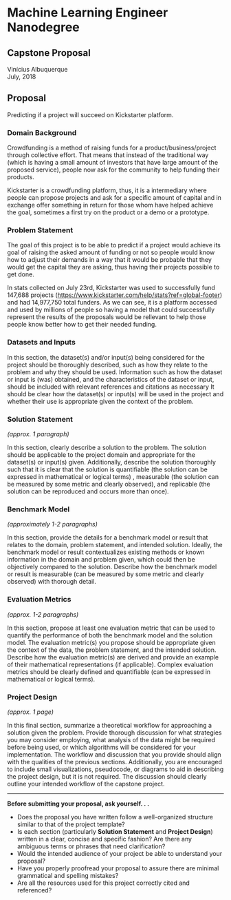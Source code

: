 # Machine Learning Engineer Nanodegree
## Capstone Proposal
Vinícius Albuquerque  
July, 2018

## Proposal
Predicting if a project will succeed on Kickstarter platform.


### Domain Background
Crowdfunding is a method of raising funds for a product/business/project through collective effort. That means that instead of the traditional way (which is having a small amount of investors that have large amount of the proposed service), people now ask for the community to help funding their products.

Kickstarter is a crowdfunding platform, thus, it is a intermediary where people can propose projects and ask for a specific amount of capital and in exchange offer something in return for those whom have helped achieve the goal, sometimes a first try on the product or a demo or a prototype.

### Problem Statement

The goal of this project is to be able to predict if a project would achieve its goal of raising the asked amount of funding or not so people would know how to adjust their demands in a way that it would be probable that they would get the capital they are asking, thus having their projects possible to get done. 

In stats collected on July 23rd, Kickstarter was used to successfully fund 147,688 projects (https://www.kickstarter.com/help/stats?ref=global-footer) and had 14,977,750 total funders. As we can see, it is a platform accessed and used by millions of people so having a model that could successfully represent the results of the proposals would be rellevant to help those people know better how to get their needed funding. 


### Datasets and Inputs

In this section, the dataset(s) and/or input(s) being considered for the project should be thoroughly described, such as how they relate to the problem and why they should be used. Information such as how the dataset or input is (was) obtained, and the characteristics of the dataset or input, should be included with relevant references and citations as necessary It should be clear how the dataset(s) or input(s) will be used in the project and whether their use is appropriate given the context of the problem.

### Solution Statement
_(approx. 1 paragraph)_

In this section, clearly describe a solution to the problem. The solution should be applicable to the project domain and appropriate for the dataset(s) or input(s) given. Additionally, describe the solution thoroughly such that it is clear that the solution is quantifiable (the solution can be expressed in mathematical or logical terms) , measurable (the solution can be measured by some metric and clearly observed), and replicable (the solution can be reproduced and occurs more than once).

### Benchmark Model
_(approximately 1-2 paragraphs)_

In this section, provide the details for a benchmark model or result that relates to the domain, problem statement, and intended solution. Ideally, the benchmark model or result contextualizes existing methods or known information in the domain and problem given, which could then be objectively compared to the solution. Describe how the benchmark model or result is measurable (can be measured by some metric and clearly observed) with thorough detail.

### Evaluation Metrics
_(approx. 1-2 paragraphs)_

In this section, propose at least one evaluation metric that can be used to quantify the performance of both the benchmark model and the solution model. The evaluation metric(s) you propose should be appropriate given the context of the data, the problem statement, and the intended solution. Describe how the evaluation metric(s) are derived and provide an example of their mathematical representations (if applicable). Complex evaluation metrics should be clearly defined and quantifiable (can be expressed in mathematical or logical terms).

### Project Design
_(approx. 1 page)_

In this final section, summarize a theoretical workflow for approaching a solution given the problem. Provide thorough discussion for what strategies you may consider employing, what analysis of the data might be required before being used, or which algorithms will be considered for your implementation. The workflow and discussion that you provide should align with the qualities of the previous sections. Additionally, you are encouraged to include small visualizations, pseudocode, or diagrams to aid in describing the project design, but it is not required. The discussion should clearly outline your intended workflow of the capstone project.

-----------

**Before submitting your proposal, ask yourself. . .**

- Does the proposal you have written follow a well-organized structure similar to that of the project template?
- Is each section (particularly **Solution Statement** and **Project Design**) written in a clear, concise and specific fashion? Are there any ambiguous terms or phrases that need clarification?
- Would the intended audience of your project be able to understand your proposal?
- Have you properly proofread your proposal to assure there are minimal grammatical and spelling mistakes?
- Are all the resources used for this project correctly cited and referenced?
